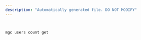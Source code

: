 ```yaml
---
description: "Automatically generated file. DO NOT MODIFY"
---
```


```bash


mgc users count get

```